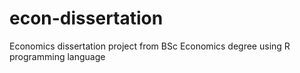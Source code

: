 # econ-dissertation
Economics dissertation project from BSc Economics degree using R programming language
